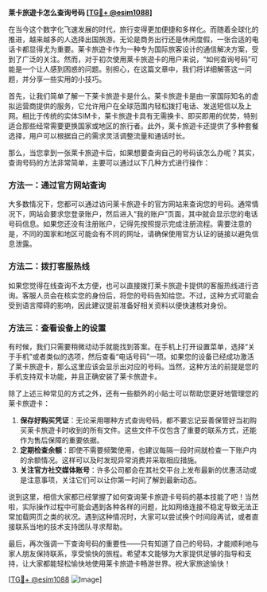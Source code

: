 **莱卡旅遊卡怎么查询号码 [[TG💪+ @esim1088](https://t.me/s/esim1088)]**

在当今这个数字化飞速发展的时代，旅行变得更加便捷和多样化。而随着全球化的推进，越来越多的人选择出国旅游。无论是商务出行还是休闲度假，一张合适的电话卡都显得尤为重要。莱卡旅遊卡作为一种专为国际旅客设计的通信解决方案，受到了广泛的关注。然而，对于初次使用莱卡旅遊卡的用户来说，“如何查询号码”可能是一个让人感到困惑的问题。别担心，在这篇文章中，我们将详细解答这一问题，并分享一些实用的小技巧。

首先，让我们简单了解一下莱卡旅遊卡是什么。莱卡旅遊卡是由一家国际知名的虚拟运营商提供的服务，它允许用户在全球范围内轻松拨打电话、发送短信以及上网。相比于传统的实体SIM卡，莱卡旅遊卡具有无需换卡、即买即用的优势，特别适合那些经常需要更换国家或地区的旅行者。此外，莱卡旅遊卡还提供了多种套餐选择，用户可以根据自己的需求灵活调整流量和通话时长。

那么，当您拿到一张莱卡旅遊卡后，如果想要查询自己的号码该怎么办呢？其实，查询号码的方法非常简单，主要可以通过以下几种方式进行操作：

### 方法一：通过官方网站查询

大多数情况下，您都可以通过访问莱卡旅遊卡的官方网站来查询您的号码。通常情况下，网站会要求您登录账户，然后进入“我的账户”页面，其中就会显示您的电话号码信息。如果您还没有注册账户，记得先按照提示完成注册流程。需要注意的是，不同的国家和地区可能会有不同的网址，请确保使用官方认证的链接以避免信息泄露。

### 方法二：拨打客服热线

如果您觉得在线查询不太方便，也可以直接拨打莱卡旅遊卡提供的客服热线进行咨询。客服人员会在核实您的身份后，将您的号码告知给您。不过，这种方式可能会受到语言障碍的影响，因此建议提前准备好相关资料以便快速核对身份。

### 方法三：查看设备上的设置

有时候，我们只需要稍微动动手就能找到答案。在手机上打开设置菜单，选择“关于手机”或者类似的选项，然后查看“电话号码”一项。如果您的设备已经成功激活了莱卡旅遊卡，那么这里应该会显示出对应的号码。当然，这种方法的前提是您的手机支持双卡功能，并且正确安装了莱卡旅遊卡。

除了上述三种常见的方式之外，还有一些额外的小贴士可以帮助您更好地管理您的莱卡旅遊卡：

1. **保存好购买凭证**：无论采用哪种方式查询号码，都不要忘记妥善保管好当初购买莱卡旅遊卡时收到的所有文件。这些文件不仅包含了重要的联系方式，还能作为售后保障的重要依据。
2. **定期检查余额**：即使不需要频繁使用，也建议每隔一段时间就检查一下账户内的余额情况。这样可以及时发现异常消费并采取相应措施。
3. **关注官方社交媒体账号**：许多公司都会在其社交平台上发布最新的优惠活动或是注意事项，关注它们可以让你第一时间了解到最新动态。

说到这里，相信大家都已经掌握了如何查询莱卡旅遊卡号码的基本技能了吧！当然啦，实际操作过程中可能会遇到各种各样的问题，比如网络连接不稳定导致无法正常加载网页之类的状况。遇到这种情况时，大家可以尝试换个时间段再试，或者直接联系当地的技术支持团队寻求帮助。

最后，再次强调一下查询号码的重要性——只有知道了自己的号码，才能顺利地与家人朋友保持联系，享受愉快的旅程。希望本文能够为大家提供足够的指导和支持，让大家都能轻松愉快地使用莱卡旅遊卡畅游世界。祝大家旅途愉快！

[[TG💪+ @esim1088](https://t.me/s/esim1088) ![Image](https://i.postimg.cc/4NQfJmqS/Snipaste-2025-05-13-00-14-12.png)]